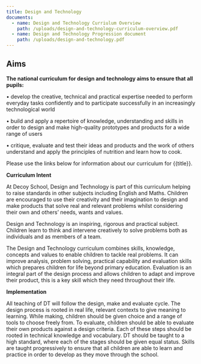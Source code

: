 ```yaml
---
title: Design and Technology
documents:
  - name: Design and Technology Curriulum Overview
    path: /uploads/design-and-technology-curriculum-overview.pdf
  - name: Design and Technology Progression document
    path: /uploads/design-and-technology.pdf
---
```

## Aims

**The national curriculum for design and technology aims to ensure that all pupils:** 

•	develop the creative, technical and practical expertise needed to perform everyday tasks confidently and to participate successfully in an increasingly technological world

•	 build and apply a repertoire of knowledge, understanding and skills in order to design and make high-quality prototypes and products for a wide range of users 

•	critique, evaluate and test their ideas and products and the work of others understand and apply the principles of nutrition and learn how to cook.

Please use the links below for information about our curriculum for {{title}}.

**Curriculum Intent**

At Decoy School, Design and Technology is part of this curriculum helping to raise standards in other subjects including English and Maths.  Children are encouraged to use their creativity and their imagination to design and make products that solve real and relevant problems whilst considering their own and others’ needs, wants and values. 

Design and Technology is an inspiring, rigorous and practical subject. Children learn to think and intervene creatively to solve problems both as individuals and as members of a team.

The Design and Technology curriculum combines skills, knowledge, concepts and values to enable children to tackle real problems. It can improve analysis, problem solving, practical capability and evaluation skills which prepares children for life beyond primary education. Evaluation is an integral part of the design process and allows children to adapt and improve their product, this is a key skill which they need throughout their life.

**Implementation**

All teaching of DT will follow the design, make and evaluate cycle. The design process is rooted in real life, relevant contexts to give meaning to learning. While making, children should be given choice and a range of tools to choose freely from. To evaluate, children should be able to evaluate their own products against a design criteria. Each of these steps should be rooted in technical knowledge and vocabulary. DT should be taught to a high standard, where each of the stages should be given equal status. Skills are taught progressively to ensure that all children are able to learn and practice in order to develop as they move through the school.